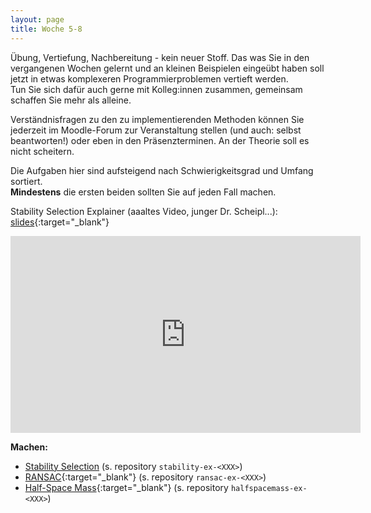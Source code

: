 ```yaml
---
layout: page
title: Woche 5-8
---
```


Übung, Vertiefung, Nachbereitung - kein neuer Stoff.
Das was Sie in den vergangenen Wochen gelernt und an kleinen Beispielen eingeübt haben
soll jetzt in etwas komplexeren Programmierproblemen vertieft werden.  
Tun Sie sich dafür auch gerne mit Kolleg:innen zusammen,
gemeinsam schaffen Sie mehr als alleine.  

Verständnisfragen zu den zu implementierenden Methoden können Sie jederzeit im Moodle-Forum zur Veranstaltung stellen (und auch: selbst beantworten!) oder eben in den Präsenzterminen. An der Theorie soll es nicht scheitern.

Die Aufgaben hier sind aufsteigend nach Schwierigkeitsgrad und Umfang sortiert.  
**Mindestens** die ersten beiden sollten Sie auf jeden Fall machen.


Stability Selection Explainer (aaaltes Video, junger Dr. Scheipl...):  
[slides](slides/topdown-stability.html){:target="_blank"}  
<iframe width="560" height="315" src="https://www.youtube-nocookie.com/embed/u1dHszFJx9Y" frameborder="0" allow="accelerometer; autoplay; encrypted-media; gyroscope; picture-in-picture" allowfullscreen></iframe>

**Machen:**

- [Stability Selection](ex/topdown-stability-ex.html) (s. repository `stability-ex-<XXX>`)
- [RANSAC](ex/topdown-ransac-ex.html){:target="_blank"} (s. repository `ransac-ex-<XXX>`)
- [Half-Space Mass](ex/topdown-halfspacemass-ex.html){:target="_blank"}
(s. repository `halfspacemass-ex-<XXX>`)


